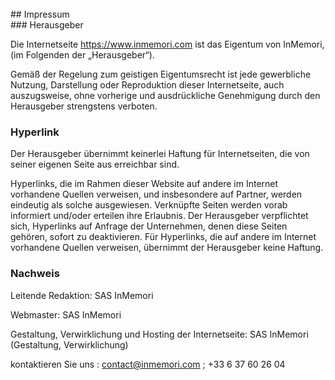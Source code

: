 <br/>  
## Impressum  
<br/>  
### Herausgeber  

Die Internetseite https://www.inmemori.com ist das Eigentum von InMemori, (im Folgenden der „Herausgeber“).  

Gemäß der Regelung zum geistigen Eigentumsrecht ist jede gewerbliche Nutzung, Darstellung oder Reproduktion dieser Internetseite, auch auszugsweise, ohne vorherige und ausdrückliche Genehmigung durch den Herausgeber strengstens verboten.  

### Hyperlink  

Der Herausgeber übernimmt keinerlei Haftung für Internetseiten, die von seiner eigenen Seite aus erreichbar sind.  

Hyperlinks, die im Rahmen dieser Website auf andere im Internet vorhandene Quellen verweisen, und insbesondere auf Partner, werden eindeutig als solche ausgewiesen. Verknüpfte Seiten werden vorab informiert und/oder erteilen ihre Erlaubnis. Der Herausgeber verpflichtet sich, Hyperlinks auf Anfrage der Unternehmen, denen diese Seiten gehören, sofort zu deaktivieren. Für Hyperlinks, die auf andere im Internet vorhandene Quellen verweisen, übernimmt der Herausgeber keine Haftung.  

### Nachweis  

Leitende Redaktion: SAS InMemori

Webmaster: SAS InMemori

Gestaltung, Verwirklichung und Hosting der Internetseite: SAS InMemori (Gestaltung, Verwirklichung)

kontaktieren Sie uns : contact@inmemori.com ; +33 6 37 60 26 04
<br/>
<br/>
